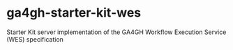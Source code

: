 # ga4gh-starter-kit-wes
Starter Kit server implementation of the GA4GH Workflow Execution Service (WES) specification
